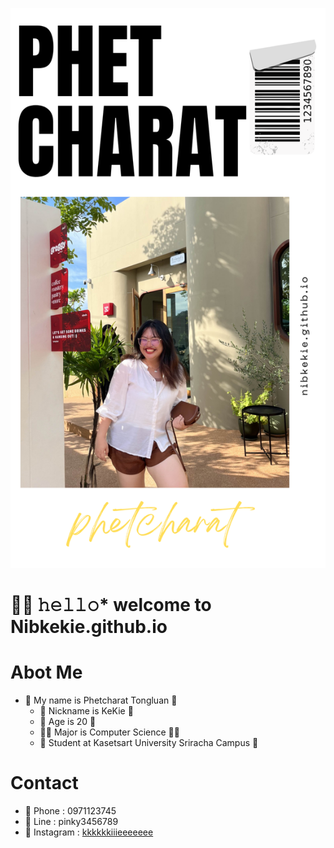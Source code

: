![kie.png](./img/img1)

# 🧤👀 𝚑𝚎𝚕𝚕𝚘* welcome to Nibkekie.github.io

# Abot Me
- 🎀 My name is Phetcharat Tongluan 🎀
  - 🎀 Nickname is KeKie 🎀
  - 🎄 Age is 20 🎄
  - 🎅🏻 Major is Computer Science 🎅🏻
  - 🚡 Student at Kasetsart University Sriracha Campus 🚡

# Contact
- 📒 Phone : 0971123745
- 📒 Line : pinky3456789
- 📒 Instagram : [kkkkkkiiieeeeeee](https://www.instagram.com/kkkkkkiiieeeeeee/)
 



